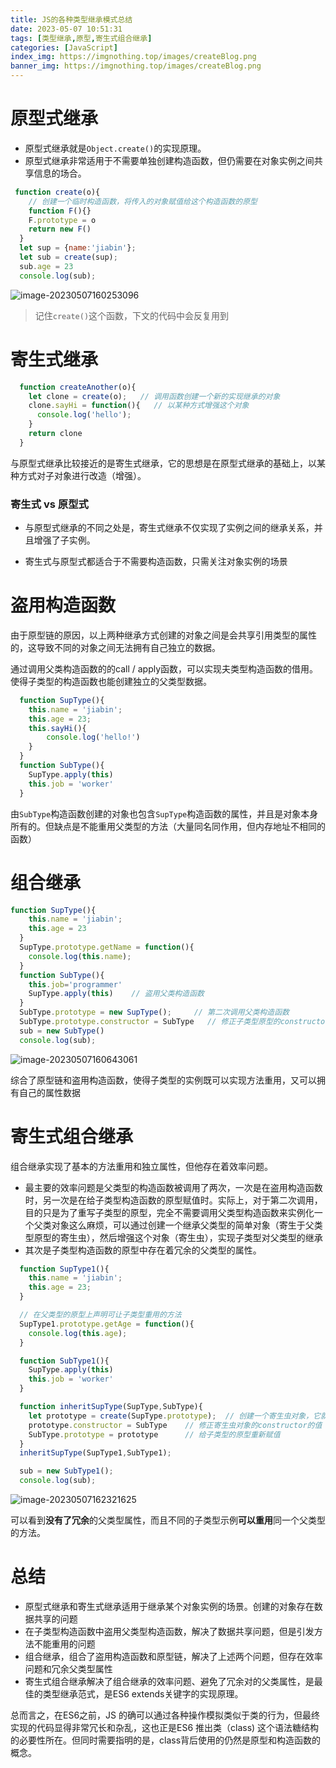 ```yaml
---
title: JS的各种类型继承模式总结
date: 2023-05-07 10:51:31
tags: [类型继承,原型,寄生式组合继承]
categories: [JavaScript]
index_img: https://imgnothing.top/images/createBlog.png
banner_img: https://imgnothing.top/images/createBlog.png
---
```


# 原型式继承

+ 原型式继承就是`Object.create()`的实现原理。
+ 原型式继承非常适用于不需要单独创建构造函数，但仍需要在对象实例之间共享信息的场合。

```js
 function create(o){
    // 创建一个临时构造函数，将传入的对象赋值给这个构造函数的原型
    function F(){}  
    F.prototype = o
    return new F()
  }
  let sup = {name:'jiabin'};
  let sub = create(sup);
  sub.age = 23
  console.log(sub);
```

![image-20230507160253096](https://imgnothing.top/images/image-20230507160253096.png)

> 记住`create()`这个函数，下文的代码中会反复用到

# 寄生式继承

```js
  function createAnother(o){
    let clone = create(o);   // 调用函数创建一个新的实现继承的对象
    clone.sayHi = function(){   // 以某种方式增强这个对象
      console.log('hello');
    }
    return clone
  }
```

与原型式继承比较接近的是寄生式继承，它的思想是在原型式继承的基础上，以某种方式对子对象进行改造（增强）。

### 寄生式 vs 原型式

+ 与原型式继承的不同之处是，寄生式继承不仅实现了实例之间的继承关系，并且增强了子实例。

+ 寄生式与原型式都适合于不需要构造函数，只需关注对象实例的场景

# 盗用构造函数

由于原型链的原因，以上两种继承方式创建的对象之间是会共享引用类型的属性的，这导致不同的对象之间无法拥有自己独立的数据。

通过调用父类构造函数的的call / apply函数，可以实现夫类型构造函数的借用。使得子类型的构造函数也能创建独立的父类型数据。

``` js
  function SupType(){
    this.name = 'jiabin';
    this.age = 23;
    this.sayHi(){
        console.log('hello!')
    }
  } 
  function SubType(){
    SupType.apply(this)
    this.job = 'worker'
  }
```

由`SubType`构造函数创建的对象也包含`SupType`构造函数的属性，并且是对象本身所有的。但缺点是不能重用父类型的方法（大量同名同作用，但内存地址不相同的函数）

# 组合继承

```js
function SupType(){
    this.name = 'jiabin';
    this.age = 23
  }
  SupType.prototype.getName = function(){
    console.log(this.name);
  }
  function SubType(){
    this.job='programmer'
    SupType.apply(this)    // 盗用父类构造函数
  }
  SubType.prototype = new SupType();     // 第二次调用父类构造函数
  SubType.prototype.constructor = SubType   // 修正子类型原型的constructor值，保持原型链不变，使得instanceof和isPropertyOf()正常有效
  sub = new SubType()
  console.log(sub);
```

![image-20230507160643061](https://imgnothing.top/images/image-20230507160643061.png)

综合了原型链和盗用构造函数，使得子类型的实例既可以实现方法重用，又可以拥有自己的属性数据



# 寄生式组合继承

组合继承实现了基本的方法重用和独立属性，但他存在着效率问题。

+ 最主要的效率问题是父类型的构造函数被调用了两次，一次是在盗用构造函数时，另一次是在给子类型构造函数的原型赋值时。实际上，对于第二次调用，目的只是为了重写子类型的原型，完全不需要调用父类型构造函数来实例化一个父类对象这么麻烦，可以通过创建一个继承父类型的简单对象（寄生于父类型原型的寄生虫），然后增强这个对象（寄生虫），实现子类型对父类型的继承
+ 其次是子类型构造函数的原型中存在着冗余的父类型的属性。

```js
  function SupType1(){
    this.name = 'jiabin';
    this.age = 23;
  }

  // 在父类型的原型上声明可让子类型重用的方法
  SupType1.prototype.getAge = function(){
    console.log(this.age);
  }

  function SubType1(){
    SupType.apply(this)
    this.job = 'worker'
  }

  function inheritSupType(SupType,SubType){
    let prototype = create(SupType.prototype);  // 创建一个寄生虫对象，它就是子类型的原型
    prototype.constructor = SubType    // 修正寄生虫对象的constructor的值
    SubType.prototype = prototype      // 给子类型的原型重新赋值
  }
  inheritSupType(SupType1,SubType1);

  sub = new SubType1();
  console.log(sub);

```

![image-20230507162321625](https://imgnothing.top/images/image-20230507162321625.png)

可以看到**没有了冗余**的父类型属性，而且不同的子类型示例**可以重用**同一个父类型的方法。



# 总结

+ 原型式继承和寄生式继承适用于继承某个对象实例的场景。创建的对象存在数据共享的问题
+ 在子类型构造函数中盗用父类型构造函数，解决了数据共享问题，但是引发方法不能重用的问题
+ 组合继承，组合了盗用构造函数和原型链，解决了上述两个问题，但存在效率问题和冗余父类型属性
+ 寄生式组合继承解决了组合继承的效率问题、避免了冗余对的父类属性，是最佳的类型继承范式，是ES6 extends关键字的实现原理。

总而言之，在ES6之前，JS 的确可以通过各种操作模拟类似于类的行为，但最终实现的代码显得非常冗长和杂乱，这也正是ES6 推出类（class) 这个语法糖结构的必要性所在。但同时需要指明的是，class背后使用的仍然是原型和构造函数的概念。
